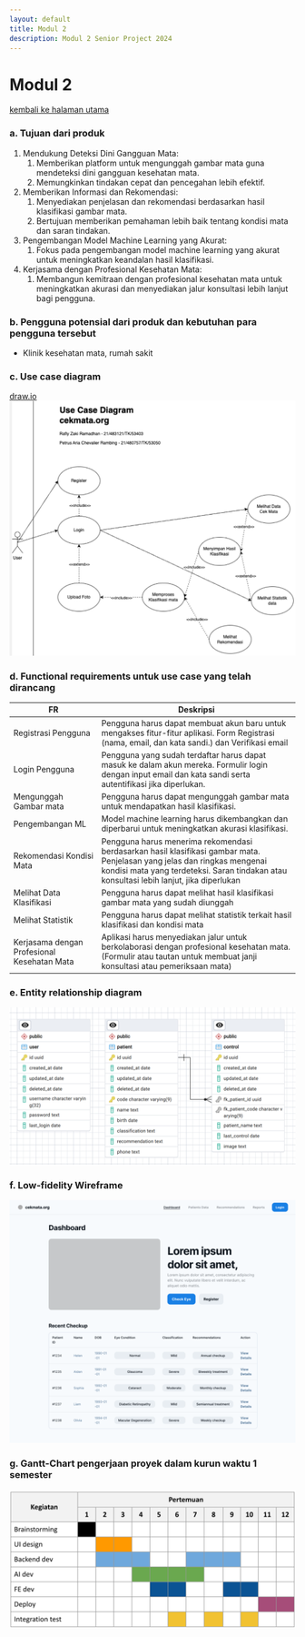 ```yaml
---
layout: default
title: Modul 2
description: Modul 2 Senior Project 2024
---
```


# **Modul 2**
[kembali ke halaman utama](./)

### **a. Tujuan dari produk**
1. Mendukung Deteksi Dini Gangguan Mata:
   1. Memberikan platform untuk mengunggah gambar mata guna mendeteksi dini gangguan kesehatan mata.
   2. Memungkinkan tindakan cepat dan pencegahan lebih efektif.
2. Memberikan Informasi dan Rekomendasi:
   1. Menyediakan penjelasan dan rekomendasi berdasarkan hasil klasifikasi gambar mata.
   2. Bertujuan memberikan pemahaman lebih baik tentang kondisi mata dan saran tindakan.
3. Pengembangan Model Machine Learning yang Akurat:
   1. Fokus pada pengembangan model machine learning yang akurat untuk meningkatkan keandalan hasil klasifikasi.
4. Kerjasama dengan Profesional Kesehatan Mata:
   1. Membangun kemitraan dengan profesional kesehatan mata untuk meningkatkan akurasi dan menyediakan jalur konsultasi lebih lanjut bagi pengguna.

### **b. Pengguna potensial dari produk dan kebutuhan para pengguna tersebut**
- Klinik kesehatan mata, rumah sakit

### **c. Use case diagram**
[draw.io](https://drive.google.com/file/d/1qgJR_n-O0blDBChE2GIXMHLxtyShG4Cz/view?usp=sharing)
<img src="./public/pict_UseCase.png">

### **d. Functional requirements untuk use case yang telah dirancang**

| FR | Deskripsi |
|-|-|
| Registrasi Pengguna | Pengguna harus dapat membuat akun baru untuk mengakses fitur-fitur aplikasi. Form Registrasi (nama, email, dan kata sandi.) dan  Verifikasi email |
| Login Pengguna | Pengguna yang sudah terdaftar harus dapat masuk ke dalam akun mereka. Formulir login dengan input email dan kata sandi serta autentifikasi jika diperlukan. |
| Mengunggah Gambar mata | Pengguna harus dapat mengunggah gambar mata untuk mendapatkan hasil klasifikasi. |
| Pengembangan ML | Model machine learning harus dikembangkan dan diperbarui untuk meningkatkan akurasi klasifikasi. |
| Rekomendasi Kondisi Mata | Pengguna harus menerima rekomendasi berdasarkan hasil klasifikasi gambar mata. Penjelasan yang jelas dan ringkas mengenai kondisi mata yang terdeteksi. Saran tindakan atau konsultasi lebih lanjut, jika diperlukan |
| Melihat Data Klasifikasi | Pengguna harus dapat melihat hasil klasifikasi gambar mata yang sudah diunggah |
| Melihat Statistik | Pengguna harus dapat melihat statistik terkait hasil klasifikasi dan kondisi mata |
| Kerjasama dengan Profesional Kesehatan Mata | Aplikasi harus menyediakan jalur untuk berkolaborasi dengan profesional kesehatan mata. (Formulir atau tautan untuk membuat janji konsultasi atau pemeriksaan mata) |

### **e. Entity relationship diagram**
<img src="./public/pict_ERD.png">

### **f. Low-fidelity Wireframe**
<img src="./public/pict_LoFi.png">

### **g. Gantt-Chart pengerjaan proyek dalam kurun waktu 1 semester**
<img src="./public/pict_GanttChart.png">
